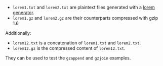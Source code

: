 - `lorem1.txt` and `lorem2.txt` are plaintext files generated with a [lorem generator](https://www.lipsum.com/).
- `lorem1.gz` and `lorem2.gz` are their counterparts compressed with gzip 1.6

Additionally:
- `lorem12.txt` is a concatenation of `lorem1.txt` and `lorem2.txt`.
- `lorem12.gz` is the compressed content of `lorem12.txt`.
  
They can be used to test the `gzappend` and `gzjoin` examples.
